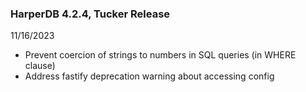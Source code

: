 ### HarperDB 4.2.4, Tucker Release

11/16/2023

- Prevent coercion of strings to numbers in SQL queries (in WHERE clause)
- Address fastify deprecation warning about accessing config
